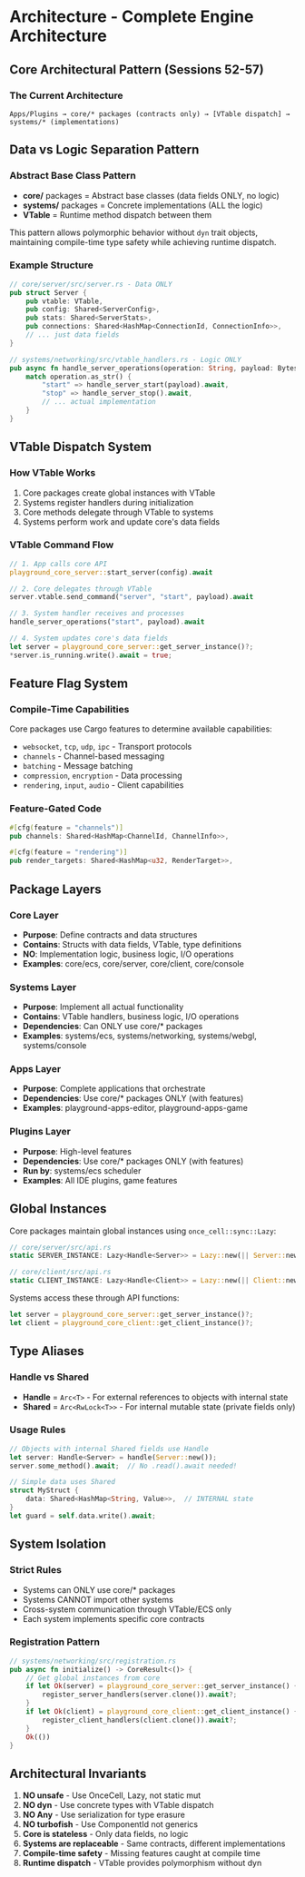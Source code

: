 # Architecture - Complete Engine Architecture

## Core Architectural Pattern (Sessions 52-57)

### The Current Architecture
```
Apps/Plugins → core/* packages (contracts only) → [VTable dispatch] → systems/* (implementations)
```

## Data vs Logic Separation Pattern

### Abstract Base Class Pattern
- **core/** packages = Abstract base classes (data fields ONLY, no logic)
- **systems/** packages = Concrete implementations (ALL the logic)
- **VTable** = Runtime method dispatch between them

This pattern allows polymorphic behavior without `dyn` trait objects, maintaining compile-time type safety while achieving runtime dispatch.

### Example Structure
```rust
// core/server/src/server.rs - Data ONLY
pub struct Server {
    pub vtable: VTable,
    pub config: Shared<ServerConfig>,
    pub stats: Shared<ServerStats>,
    pub connections: Shared<HashMap<ConnectionId, ConnectionInfo>>,
    // ... just data fields
}

// systems/networking/src/vtable_handlers.rs - Logic ONLY
pub async fn handle_server_operations(operation: String, payload: Bytes) -> VTableResponse {
    match operation.as_str() {
        "start" => handle_server_start(payload).await,
        "stop" => handle_server_stop().await,
        // ... actual implementation
    }
}
```

## VTable Dispatch System

### How VTable Works
1. Core packages create global instances with VTable
2. Systems register handlers during initialization
3. Core methods delegate through VTable to systems
4. Systems perform work and update core's data fields

### VTable Command Flow
```rust
// 1. App calls core API
playground_core_server::start_server(config).await

// 2. Core delegates through VTable
server.vtable.send_command("server", "start", payload).await

// 3. System handler receives and processes
handle_server_operations("start", payload).await

// 4. System updates core's data fields
let server = playground_core_server::get_server_instance()?;
*server.is_running.write().await = true;
```

## Feature Flag System

### Compile-Time Capabilities
Core packages use Cargo features to determine available capabilities:
- `websocket`, `tcp`, `udp`, `ipc` - Transport protocols
- `channels` - Channel-based messaging
- `batching` - Message batching
- `compression`, `encryption` - Data processing
- `rendering`, `input`, `audio` - Client capabilities

### Feature-Gated Code
```rust
#[cfg(feature = "channels")]
pub channels: Shared<HashMap<ChannelId, ChannelInfo>>,

#[cfg(feature = "rendering")]
pub render_targets: Shared<HashMap<u32, RenderTarget>>,
```

## Package Layers

### Core Layer
- **Purpose**: Define contracts and data structures
- **Contains**: Structs with data fields, VTable, type definitions
- **NO**: Implementation logic, business logic, I/O operations
- **Examples**: core/ecs, core/server, core/client, core/console

### Systems Layer
- **Purpose**: Implement all actual functionality
- **Contains**: VTable handlers, business logic, I/O operations
- **Dependencies**: Can ONLY use core/* packages
- **Examples**: systems/ecs, systems/networking, systems/webgl, systems/console

### Apps Layer
- **Purpose**: Complete applications that orchestrate
- **Dependencies**: Use core/* packages ONLY (with features)
- **Examples**: playground-apps-editor, playground-apps-game

### Plugins Layer
- **Purpose**: High-level features
- **Dependencies**: Use core/* packages ONLY (with features)
- **Run by**: systems/ecs scheduler
- **Examples**: All IDE plugins, game features

## Global Instances

Core packages maintain global instances using `once_cell::sync::Lazy`:

```rust
// core/server/src/api.rs
static SERVER_INSTANCE: Lazy<Handle<Server>> = Lazy::new(|| Server::new());

// core/client/src/api.rs
static CLIENT_INSTANCE: Lazy<Handle<Client>> = Lazy::new(|| Client::new());
```

Systems access these through API functions:
```rust
let server = playground_core_server::get_server_instance()?;
let client = playground_core_client::get_client_instance()?;
```

## Type Aliases

### Handle<T> vs Shared<T>
- **Handle<T>** = `Arc<T>` - For external references to objects with internal state
- **Shared<T>** = `Arc<RwLock<T>>` - For internal mutable state (private fields only)

### Usage Rules
```rust
// Objects with internal Shared fields use Handle
let server: Handle<Server> = handle(Server::new());
server.some_method().await;  // No .read().await needed!

// Simple data uses Shared
struct MyStruct {
    data: Shared<HashMap<String, Value>>,  // INTERNAL state
}
let guard = self.data.write().await;
```

## System Isolation

### Strict Rules
- Systems can ONLY use core/* packages
- Systems CANNOT import other systems
- Cross-system communication through VTable/ECS only
- Each system implements specific core contracts

### Registration Pattern
```rust
// systems/networking/src/registration.rs
pub async fn initialize() -> CoreResult<()> {
    // Get global instances from core
    if let Ok(server) = playground_core_server::get_server_instance() {
        register_server_handlers(server.clone()).await?;
    }
    if let Ok(client) = playground_core_client::get_client_instance() {
        register_client_handlers(client.clone()).await?;
    }
    Ok(())
}
```

## Architectural Invariants

1. **NO unsafe** - Use OnceCell, Lazy, not static mut
2. **NO dyn** - Use concrete types with VTable dispatch
3. **NO Any** - Use serialization for type erasure
4. **NO turbofish** - Use ComponentId not generics
5. **Core is stateless** - Only data fields, no logic
6. **Systems are replaceable** - Same contracts, different implementations
7. **Compile-time safety** - Missing features caught at compile time
8. **Runtime dispatch** - VTable provides polymorphism without dyn